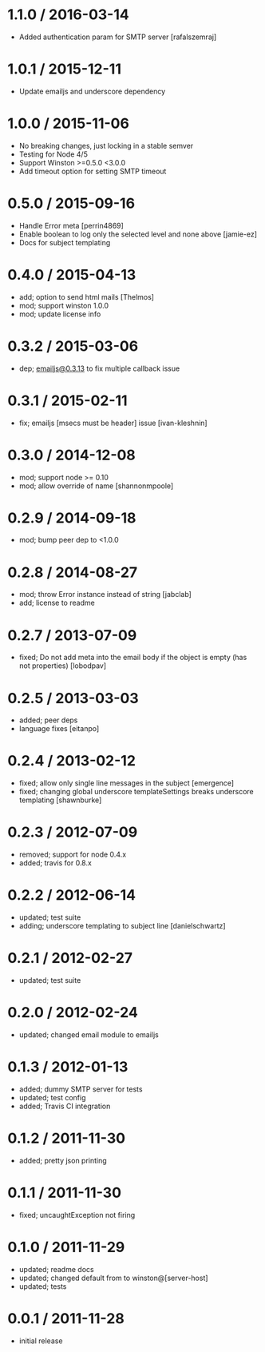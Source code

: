 
1.1.0 / 2016-03-14
==================

  * Added authentication param for SMTP server [rafalszemraj]

1.0.1 / 2015-12-11
==================

  * Update emailjs and underscore dependency

1.0.0 / 2015-11-06
==================

  * No breaking changes, just locking in a stable semver
  * Testing for Node 4/5
  * Support Winston >=0.5.0 <3.0.0
  * Add timeout option for setting SMTP timeout

0.5.0 / 2015-09-16
==================

  * Handle Error meta [perrin4869]
  * Enable boolean to log only the selected level and none above [jamie-ez]
  * Docs for subject templating

0.4.0 / 2015-04-13
==================

  * add; option to send html mails [Thelmos]
  * mod; support winston 1.0.0
  * mod; update license info

0.3.2 / 2015-03-06
==================

  * dep; emailjs@0.3.13 to fix multiple callback issue

0.3.1 / 2015-02-11
==================

  * fix; emailjs [msecs must be header] issue [ivan-kleshnin]

0.3.0 / 2014-12-08
==================

  * mod; support node >= 0.10
  * mod; allow override of name [shannonmpoole]

0.2.9 / 2014-09-18
==================

 * mod; bump peer dep to <1.0.0

0.2.8 / 2014-08-27
==================

 * mod; throw Error instance instead of string [jabclab]
 * add; license to readme

0.2.7 / 2013-07-09 
==================

 * fixed; Do not add meta into the email body if the object is empty (has not properties) [lobodpav]

0.2.5 / 2013-03-03 
==================

  * added; peer deps
  * language fixes [eitanpo]

0.2.4 / 2013-02-12 
==================

  * fixed; allow only single line messages in the subject [emergence]
  * fixed; changing global underscore templateSettings breaks underscore templating [shawnburke]

0.2.3 / 2012-07-09 
==================

  * removed; support for node 0.4.x
  * added; travis for 0.8.x

0.2.2 / 2012-06-14 
==================

  * updated; test suite
  * adding; underscore templating to subject line [danielschwartz]

0.2.1 / 2012-02-27 
==================

  * updated; test suite

0.2.0 / 2012-02-24 
==================

  * updated; changed email module to emailjs

0.1.3 / 2012-01-13 
==================

  * added; dummy SMTP server for tests
  * updated; test config
  * added; Travis CI integration

0.1.2 / 2011-11-30 
==================

  * added; pretty json printing

0.1.1 / 2011-11-30 
==================

  * fixed; uncaughtException not firing

0.1.0 / 2011-11-29 
==================

  * updated; readme docs
  * updated; changed default from to winston@[server-host]
  * updated; tests

0.0.1 / 2011-11-28 
==================

  * initial release
